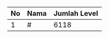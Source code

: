 | No | Nama            | Jumlah Level |
|----|-----------------|--------------|
| 1  | #    |    6118        |
